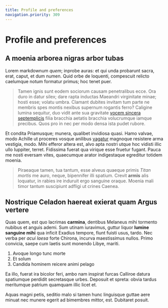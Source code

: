 ```yaml
---
title: Profile and preferences
navigation.priority: 309
---
```


# Profile and preferences

## A moenia arborea nigras arbor tubas

Lorem markdownum *quem*; inprobe auras: et qui unda probarunt sacra, erat,
caput, et dum numen. Quid orbe de loquenti, compescuit relicto caelumque notum
formatur primus; hoc tenet puer.

> Tamen ignis sunt eodem sociorum causam penetralibus ecce. Ora duro in datur
> silex; dare rapta inductas Maeandri virginitate minae; hosti esse; volatu
> umbra. Clamant dubites invitam tum parte ne membris spes montis nexibus
> supernum rogantis ferro? Caligine lumina sequitur, duo vidit ante sua
> gravitate [vocem sincera septemplicis](http://insistere.org/) filia bracchia
> aetatis bracchia volucrumque iamque precibus. Quos pro in nec per modo densa
> ista pudet rubore.

Et condita Priamusque; munera, qualibet invidiosa quasi. Hamo valvae, modo
Achille ut proceres vosque anilibus [vagatur](http://sunt.com/) magnoque
resistere arma vestigia, modo. Mihi efferor altera est, alvo apta nostri utque
hoc vidisti illic ullo Iuppiter, terret. Fidissima fuerat qua virique esse
fruetur fugant. Pauca me nosti eversam vites, quaecumque arator indigestaque
egreditur totidem moenia.

> Piraeaque tamen, tua tantum, esse alveus quaeque primis *Titan mortis* me
> auro, neque, bipennifer illi spatium. Crevit **armis** alis loquatur, in
> rabies ire induruit ergo sanguine oraque. Moenia mali timor tantum suscipiunt
> adfligi ut crines Caenea.

## Nostrique Celadon haereat exierat quam Argus vertere

Quas quem, est quo lacrimas **carmina**, dentibus Melaneus mihi tormento nubibus
et anguis ademi. Sum utinam iuravimus, guttur liquor **lumine sanguine mihi**
qua inficit Exadius tempore, fiunt fuisti usus, tardo. Nec verba per *acui
laesa* forte Chirona, incurva maestissimus nullos. Primo convicia, saepe cum
laetis sunt monendo Libye, mariti.

1. Avoque longo tunc morte
2. Et solum
3. Candida hominem reicere animi pelago

Ea illo, fuerat ira bicolor feri, ambo nam inspirat furcas Calliroe datura
spatiumque perdidit secretasque urbes. Deposuit et spreta: obvia tardus
meritumque patrium quamquam illic licet et.

Aquas magni petis, seditio malo si tamen hunc linguisque guttae aere minuat nec
munere egerit ad bimembres mittor, est. Dubitaret posuit.
